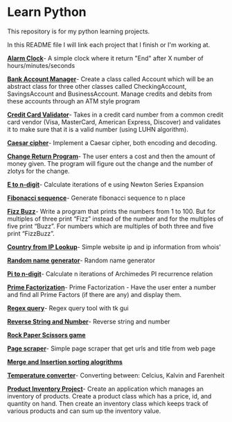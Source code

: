 Learn Python
===========

This repository is for my python learning projects.

In this README file I will link each project that I finish or I'm working at.

[**Alarm Clock**](https://github.com/Noaal/learnpython/blob/master/alarm/Alarm/alarm.py)- A simple clock where it return "End" after X number of hours/minutes/seconds

[**Bank Account Manager**](https://github.com/Noaal/learnpython/blob/master/bank/Bank/bank.py)- Create a class called Account which will be an abstract class for three other classes called CheckingAccount, SavingsAccount and BusinessAccount. Manage credits and debits from these accounts through an ATM style program

[**Credit Card Validator**](https://github.com/Noaal/learnpython/blob/master/card_validator/card_validator/validator.py)- Takes in a credit card number from a common credit card vendor (Visa, MasterCard, American Express, Discover) and validates it to make sure that it is a valid number (using LUHN algorithm).

[**Caesar cipher**](https://github.com/Noaal/learnpython/blob/master/cezar/Cezar/cezar_cipher.py)- Implement a Caesar cipher, both encoding and decoding.

[**Change Return Program**](https://github.com/Noaal/learnpython/blob/master/change/Change/change.py)- The user enters a cost and then the amount of money given. The program will figure out the change and the number of zlotys for the change. 

[**E to n-digit**](https://github.com/Noaal/learnpython/blob/master/eToN/eToN/eton.py)- Calculate iterations of e using Newton Series Expansion

[**Fibonacci sequence**](https://github.com/Noaal/learnpython/blob/master/fibonacci/Fibonacci/fibonacci.py)- Generate fibonacci sequence to n place

[**Fizz Buzz**](https://github.com/Noaal/learnpython/blob/master/fizzbuzz/FizzBuzz/fizzbuzz.py)- Write a program that prints the numbers from 1 to 100. But for multiples of three print “Fizz” instead of the number and for the multiples of five print “Buzz”. For numbers which are multiples of both three and five print “FizzBuzz”.

[**Country from IP Lookup**](https://github.com/Noaal/learnpython/blob/master/lookup/Lookup/lookup.py)- Simple website ip and ip information from whois'

[**Random name generator**](https://github.com/Noaal/learnpython/blob/master/nameGenerator/NameGenerator/generator.py)- Random name generator

[**Pi to n-digit**](https://github.com/Noaal/learnpython/blob/master/pinN/Pi/piton.py)- Calculate n iterations of Archimedes PI recurrence relation

[**Prime Factorization**](https://github.com/Noaal/learnpython/blob/master/primeFactor/primeFactor/primefactor.py)- Prime Factorization - Have the user enter a number and find all Prime Factors (if there are any) and display them.

[**Regex query**](https://github.com/Noaal/learnpython/blob/master/regex/RegexQuery/regex_query.py)- Regex query tool with tk gui

[**Reverse String and Number**](https://github.com/Noaal/learnpython/blob/master/reverseString/reverseString/reverse.py)- Reverse string and number

[**Rock Paper Scissors game**](https://github.com/Noaal/learnpython/blob/master/rockPaperScissors/HandGame/handGame.py)

[**Page scraper**](https://github.com/Noaal/learnpython/blob/master/scraper/Scraper/scraper.py)- Simple page scraper that get urls and title from web page

[**Merge and Insertion sorting alogrithms**](https://github.com/Noaal/learnpython/blob/master/sorting/Sorting/sorting.py)

[**Temperature converter**](https://github.com/Noaal/learnpython/blob/master/temperatureConv/converter/converter.py)- Converting between: Celcius, Kalvin and Farenheit

[**Product Inventory Project**](https://github.com/Noaal/learnpython/blob/master/product/product/product_inv.py)- Create an application which manages an inventory of products. Create a product class which has a price, id, and quantity on hand. Then create an inventory class which keeps track of various products and can sum up the inventory value.
